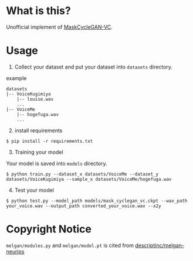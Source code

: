 
# What is this?
Unofficial implement of [MaskCycleGAN-VC](http://www.kecl.ntt.co.jp/people/kaneko.takuhiro/projects/maskcyclegan-vc/index.html).

# Usage

1. Collect your dataset and put your dataset into `datasets` directory.

example
```
datasets
|-- VoiceKugimiya
    |-- louise.wav
    ...
|-- VoiceMe
    |-- hogefuga.wav
    ...
```

2. install requirements

```
$ pip install -r requirements.txt
```

3. Training your model

Your model is saved into `models` directory.

```
$ python train.py --dataset_x datasets/VoiceMe --dataset_y datasets/VoiceKugimiya --sample_x datasets/VoiceMe/hogefuga.wav
```

4. Test your model
```
$ python test.py --model_path models/mask_cyclegan_vc.ckpt --wav_path your_voice.wav --output_path converted_your_voice.wav --x2y
```

# Copyright Notice
`melgan/modules.py` and `melgan/model.pt` is cited from [descriptinc/melgan-neurips](https://github.com/descriptinc/melgan-neurips)
